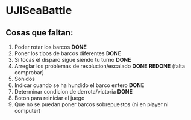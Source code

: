 # UJISeaBattle
## Cosas que faltan:
1. Poder rotar los barcos **DONE**
2. Poner los tipos de barcos diferentes **DONE**
3. Si tocas el disparo sigue siendo tu turno **DONE**
4. Arreglar los problemas de resolucion/escalado **DONE** **REDONE** (falta comprobar)
5. Sonidos
6. Indicar cuando se ha hundido el barco entero **DONE**
7. Determinar condicion de derrota/victoria **DONE**
8. Boton para reiniciar el juego
9. Que no se puedan poner barcos sobrepuestos (ni en player ni computer)
